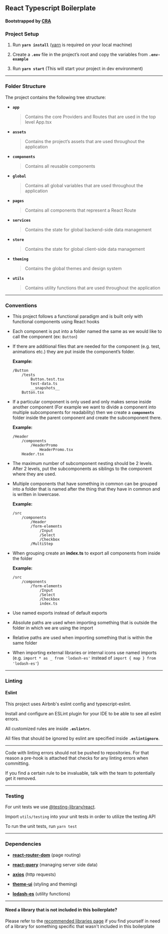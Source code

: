 ## React Typescript Boilerplate

#### Bootstrapped by [CRA](https://github.com/facebook/create-react-app)

### Project Setup

1. Run **`yarn install`** ([yarn](https://classic.yarnpkg.com/en/docs/install) is required on your local machine)

1. Create a **`.env`** file in the project’s root and copy the variables from **`.env-example`**

1. Run **`yarn start`** (This will start your project in dev environment)

---

### Folder Structure

The project contains the following tree structure:

- **`app`**
  > Contains the core Providers and Routes that are used in the top level App.tsx

- **`assets`**
    > Contains the project’s assets that are used throughout the application
  
- **`components`**
    > Contains all reusable components

- **`global`**
    > Contains all global variables that are used throughout the application

- **`pages`**
    > Contains all components that represent a React Route

- **`services`**
    > Contains the state for global backend-side data management
  
- **`store`**
    > Contains the state for global client-side data management

- **`theming`**
    > Contains the global themes and design system

- **`utils`**
    > Contains utility functions that are used throughout the application

---

### Conventions

- This project follows a functional paradigm and is built only with functional components using React hooks

- Each component is put into a folder named the same as we would like to call the component (ex: `Button`)

- If there are additional files that are needed for the component (e.g. test, animations etc.) they are put inside the component’s folder.

    **Example:**
    ```
    /Button
        /tests
            Button.test.tsx
            test-data.ts
            __snapshots__
        Button.tsx
    ```

- If a particular component is only used and only makes sense inside another component (For example we want to divide a component into multiple subcomponents for readability) then we create a **`components`** folder inside the parent component and create the subcomponent there.

    **Example:**
    ```
    /Header
        /components
            /HeaderPromo
                HeaderPromo.tsx
        Header.tsx
    ```
  
- The maximum number of subcomponent nesting should be 2 levels. After 2 levels, put the subcomponents as siblings to the component where they are used.

- Multiple components that have something in common can be grouped into a folder that is named after the thing that they have in common and is written in lowercase.

    **Example:**
    ```
    /src
        /components
            /Header
            /form-elements
                /Input
                /Select
                /Checkbox
            /MultiStep
    ```
    
- When grouping create an **index.ts** to export all components from inside the folder

    **Example:**
    ```
    /src
        /components
            /form-elements
                /Input
                /Select
                /Checkbox
                index.ts
    ```

- Use named exports instead of default exports

- Absolute paths are used when importing something that is outside the folder in which we are using the import

- Relative paths are used when importing something that is within the same folder

- When importing external libraries or internal icons use named imports (e.g. `import * as _ from 'lodash-es'` instead of `import { map } from 'lodash-es'`)

---

### Linting

#### Eslint

This project uses Airbnb's eslint config and typescript-eslint.

Install and configure an ESLint plugin for your IDE to be able to see all eslint errors.

All customized rules are inside **`.eslintrc`**.

All files that should be ignored by eslint are specified inside **`.eslintignore`**.

---

Code with linting errors should not be pushed to repositories. For that reason a pre-hook is attached that checks for any linting errors when committing.

If you find a certain rule to be invaluable, talk with the team to potentially get it removed.

---

### Testing

For unit tests we use [@testing-library/react](https://github.com/testing-library/react-testing-library).

Import `utils/testing` into your unit tests in order to utilize the testing API

To run the unit tests, run `yarn test`

---

### Dependencies

- **[react-router-dom](https://www.npmjs.com/package/react-router-dom)** (page routing)

- **[react-query](https://react-query.tanstack.com/)** (managing server side data)

- **[axios](https://www.npmjs.com/package/axios)** (http requests)

- **[theme-ui](https://theme-ui.com/home)** (styling and theming)

- **[lodash-es](https://lodash.com/docs/4.17.15)** (utility functions)

---

#### Need a library that is not included in this boilerplate?

Please refer to the [recommended libraries page](http://404.com) if you find yourself in need of a library for something specific that wasn't included in this boilerplate
